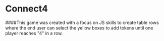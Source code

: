 # Connect4

####This game was created with a focus on JS skills to create table rows where the end user can select the yellow boxes to add tokens until one player reaches "4" in a row. 
